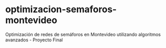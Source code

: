# optimizacion-semaforos-montevideo
Optimización de redes de semáforos en Montevideo utilizando algoritmos avanzados - Proyecto Final
